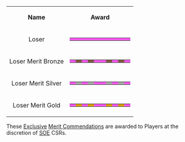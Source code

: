 <table>
<tbody>
<tr class="odd">
<td style="text-align: center;"><p><b>Name</b></p></td>
<td style="text-align: center;"><p><b>Award</b></p></td>
</tr>
<tr class="even">
<td style="text-align: center;"><p>Loser</p></td>
<td style="text-align: center;"><table class="bigmerit">
<tr>
<td bgcolor="#fb5af2">
</td>
<td bgcolor="#fb5af2">
</td>
<td bgcolor="#fb5af2">
</td>
<td bgcolor="#fb5af2">
</td>
<td bgcolor="#fb5af2">
</td>
<td bgcolor="#fb5af2">
</td>
<td bgcolor="#fb5af2">
</td>
<td bgcolor="#fb5af2">
</td>
<td bgcolor="#fb5af2">
</td>
<td bgcolor="#fb5af2">
</td>
</tr>
</table></td>
</tr>
<tr class="odd">
<td style="text-align: center;"><p>Loser Merit Bronze</p></td>
<td style="text-align: center;"><table class="bigmerit">
<tr>
<td bgcolor="#fb5af2">
</td>
<td bgcolor="#835943">
</td>
<td bgcolor="#fb5af2">
</td>
<td bgcolor="#835943">
</td>
<td bgcolor="#fb5af2">
</td>
<td bgcolor="#fb5af2">
</td>
<td bgcolor="#835943">
</td>
<td bgcolor="#fb5af2">
</td>
<td bgcolor="#835943">
</td>
<td bgcolor="#fb5af2">
</td>
</tr>
</table></td>
</tr>
<tr class="even">
<td style="text-align: center;"><p>Loser Merit Silver</p></td>
<td style="text-align: center;"><table class="bigmerit">
<tr>
<td bgcolor="#fb5af2">
</td>
<td bgcolor="#abaaaa">
</td>
<td bgcolor="#fb5af2">
</td>
<td bgcolor="#abaaaa">
</td>
<td bgcolor="#fb5af2">
</td>
<td bgcolor="#fb5af2">
</td>
<td bgcolor="#abaaaa">
</td>
<td bgcolor="#fb5af2">
</td>
<td bgcolor="#abaaaa">
</td>
<td bgcolor="#fb5af2">
</td>
</tr>
</table></td>
</tr>
<tr class="odd">
<td style="text-align: center;"><p>Loser Merit Gold</p></td>
<td style="text-align: center;"><table class="bigmerit">
<tr>
<td bgcolor="#fb5af2">
</td>
<td bgcolor="#d7a209">
</td>
<td bgcolor="#fb5af2">
</td>
<td bgcolor="#d7a209">
</td>
<td bgcolor="#fb5af2">
</td>
<td bgcolor="#fb5af2">
</td>
<td bgcolor="#d7a209">
</td>
<td bgcolor="#fb5af2">
</td>
<td bgcolor="#d7a209">
</td>
<td bgcolor="#fb5af2">
</td>
</tr>
</table></td>
</tr>
</tbody>
</table>

These [Exclusive](Exclusive_Merit_Commendations.md)
[Merit Commendations](Merit_Commendations.md) are awarded to Players at the
discretion of [SOE](../etc/Sony_Online_Entertainment.md) CSRs.

<!--[Category:Merits](Category:Merits.md)-->
